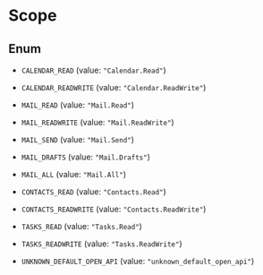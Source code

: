 

# Scope

## Enum


* `CALENDAR_READ` (value: `"Calendar.Read"`)

* `CALENDAR_READWRITE` (value: `"Calendar.ReadWrite"`)

* `MAIL_READ` (value: `"Mail.Read"`)

* `MAIL_READWRITE` (value: `"Mail.ReadWrite"`)

* `MAIL_SEND` (value: `"Mail.Send"`)

* `MAIL_DRAFTS` (value: `"Mail.Drafts"`)

* `MAIL_ALL` (value: `"Mail.All"`)

* `CONTACTS_READ` (value: `"Contacts.Read"`)

* `CONTACTS_READWRITE` (value: `"Contacts.ReadWrite"`)

* `TASKS_READ` (value: `"Tasks.Read"`)

* `TASKS_READWRITE` (value: `"Tasks.ReadWrite"`)

* `UNKNOWN_DEFAULT_OPEN_API` (value: `"unknown_default_open_api"`)



